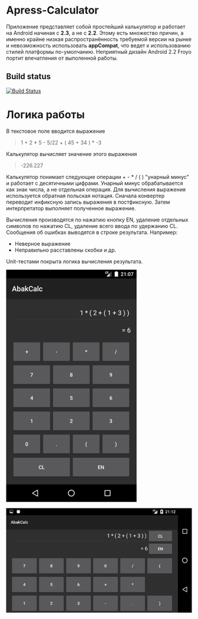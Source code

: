 # Apress-Calculator

Приложение представляет собой простейший калькулятор и работает на Android начиная с **2.3**, а не с **2.2**.
Этому есть множество причин, а именно крайне низкая распространённость требуемой версии на рынке
и невозможность использовать **appCompat**, что ведет к использованию стилей платформы по-умолчанию.
Неприятный дизайн Android 2.2 Froyo портит впечатления от выполенной работы.

## Build status ##

[![Build Status](https://travis-ci.org/iljaosintsev/Apress-Calc.svg?branch=master)](https://travis-ci.org/iljaosintsev/Apress-Calculator)

# Логика работы

В текстовое поле вводится выражение
> 1 + 2 * 5 - 5/22 + ( 45 + 34 ) * -3

Калькулятор вычисляет значение этого выражения
> -226.227

Калькулятор понимает следующие операции + - * / ( ) "унарный минус" и работает с десятичными цифрами.
Унарный минус обрабатывается как знак числа, а не отдельная операция.
Для вычисления выражения используется обратная польская нотация.
Сначала конвертер переводит инфиксную запись выражения в постфиксную.
Затем интерпретатор выполняет полученное выражение.

Вычисления производятся по нажатию кнопку EN, удаление отдельных символов по нажатию CL,
удаление всего ввода по удержанию CL.
Сообщения об ошибках выводятся в строке результата. Например:
- Неверное выражение
- Неправильно расставлены скобки
и др.

Unit-тестами покрыта логика вычисления результата.

![Демонстрация](/art/main-screen-portrait.png)

![Демонстрация](/art/main-screen-landscape.png)
